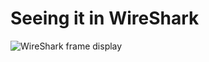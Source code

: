 # Seeing it in WireShark

![WireShark frame display](https://github.com/franbulax/sniffing/blob/master/Intro/Images/image001.png)
